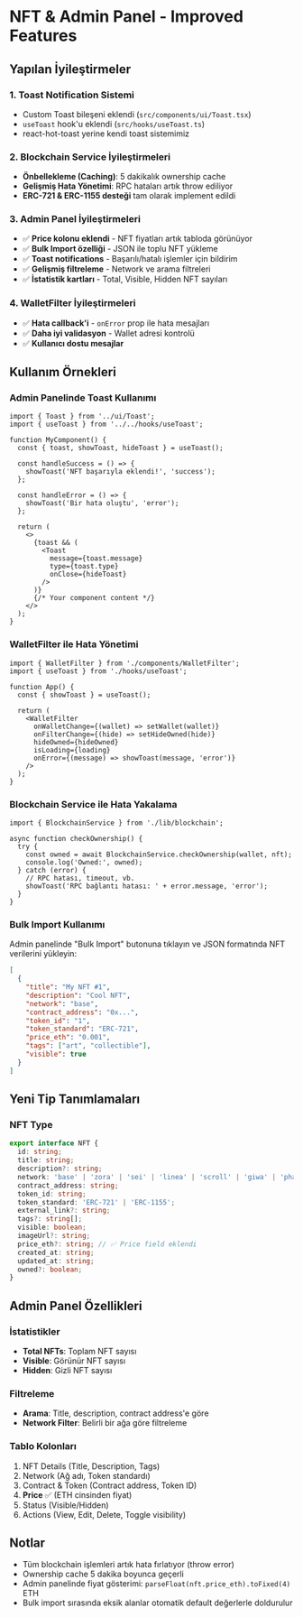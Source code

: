 # NFT & Admin Panel - Improved Features

## Yapılan İyileştirmeler

### 1. Toast Notification Sistemi
- Custom Toast bileşeni eklendi (`src/components/ui/Toast.tsx`)
- `useToast` hook'u eklendi (`src/hooks/useToast.ts`)
- react-hot-toast yerine kendi toast sistemimiz

### 2. Blockchain Service İyileştirmeleri
- **Önbellekleme (Caching)**: 5 dakikalık ownership cache
- **Gelişmiş Hata Yönetimi**: RPC hataları artık throw ediliyor
- **ERC-721 & ERC-1155 desteği** tam olarak implement edildi

### 3. Admin Panel İyileştirmeleri
- ✅ **Price kolonu eklendi** - NFT fiyatları artık tabloda görünüyor
- ✅ **Bulk Import özelliği** - JSON ile toplu NFT yükleme
- ✅ **Toast notifications** - Başarılı/hatalı işlemler için bildirim
- ✅ **Gelişmiş filtreleme** - Network ve arama filtreleri
- ✅ **İstatistik kartları** - Total, Visible, Hidden NFT sayıları

### 4. WalletFilter İyileştirmeleri
- ✅ **Hata callback'i** - `onError` prop ile hata mesajları
- ✅ **Daha iyi validasyon** - Wallet adresi kontrolü
- ✅ **Kullanıcı dostu mesajlar**

## Kullanım Örnekleri

### Admin Panelinde Toast Kullanımı

```tsx
import { Toast } from '../ui/Toast';
import { useToast } from '../../hooks/useToast';

function MyComponent() {
  const { toast, showToast, hideToast } = useToast();

  const handleSuccess = () => {
    showToast('NFT başarıyla eklendi!', 'success');
  };

  const handleError = () => {
    showToast('Bir hata oluştu', 'error');
  };

  return (
    <>
      {toast && (
        <Toast
          message={toast.message}
          type={toast.type}
          onClose={hideToast}
        />
      )}
      {/* Your component content */}
    </>
  );
}
```

### WalletFilter ile Hata Yönetimi

```tsx
import { WalletFilter } from './components/WalletFilter';
import { useToast } from './hooks/useToast';

function App() {
  const { showToast } = useToast();
  
  return (
    <WalletFilter
      onWalletChange={(wallet) => setWallet(wallet)}
      onFilterChange={(hide) => setHideOwned(hide)}
      hideOwned={hideOwned}
      isLoading={loading}
      onError={(message) => showToast(message, 'error')}
    />
  );
}
```

### Blockchain Service ile Hata Yakalama

```tsx
import { BlockchainService } from './lib/blockchain';

async function checkOwnership() {
  try {
    const owned = await BlockchainService.checkOwnership(wallet, nft);
    console.log('Owned:', owned);
  } catch (error) {
    // RPC hatası, timeout, vb.
    showToast('RPC bağlantı hatası: ' + error.message, 'error');
  }
}
```

### Bulk Import Kullanımı

Admin panelinde "Bulk Import" butonuna tıklayın ve JSON formatında NFT verilerini yükleyin:

```json
[
  {
    "title": "My NFT #1",
    "description": "Cool NFT",
    "network": "base",
    "contract_address": "0x...",
    "token_id": "1",
    "token_standard": "ERC-721",
    "price_eth": "0.001",
    "tags": ["art", "collectible"],
    "visible": true
  }
]
```

## Yeni Tip Tanımlamaları

### NFT Type
```typescript
export interface NFT {
  id: string;
  title: string;
  description?: string;
  network: 'base' | 'zora' | 'sei' | 'linea' | 'scroll' | 'giwa' | 'pharos' | 'zksync' | 'soneium';
  contract_address: string;
  token_id: string;
  token_standard: 'ERC-721' | 'ERC-1155';
  external_link?: string;
  tags?: string[];
  visible: boolean;
  imageUrl?: string;
  price_eth?: string; // ✅ Price field eklendi
  created_at: string;
  updated_at: string;
  owned?: boolean;
}
```

## Admin Panel Özellikleri

### İstatistikler
- **Total NFTs**: Toplam NFT sayısı
- **Visible**: Görünür NFT sayısı
- **Hidden**: Gizli NFT sayısı

### Filtreleme
- **Arama**: Title, description, contract address'e göre
- **Network Filter**: Belirli bir ağa göre filtreleme

### Tablo Kolonları
1. NFT Details (Title, Description, Tags)
2. Network (Ağ adı, Token standardı)
3. Contract & Token (Contract address, Token ID)
4. **Price** ✅ (ETH cinsinden fiyat)
5. Status (Visible/Hidden)
6. Actions (View, Edit, Delete, Toggle visibility)

## Notlar

- Tüm blockchain işlemleri artık hata fırlatıyor (throw error)
- Ownership cache 5 dakika boyunca geçerli
- Admin panelinde fiyat gösterimi: `parseFloat(nft.price_eth).toFixed(4)` ETH
- Bulk import sırasında eksik alanlar otomatik default değerlerle doldurulur
